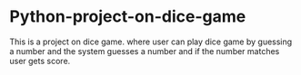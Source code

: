 # Python-project-on-dice-game
This is a project on dice game. where user can play dice game by guessing a number and the system guesses a number and if the number matches user gets score.
